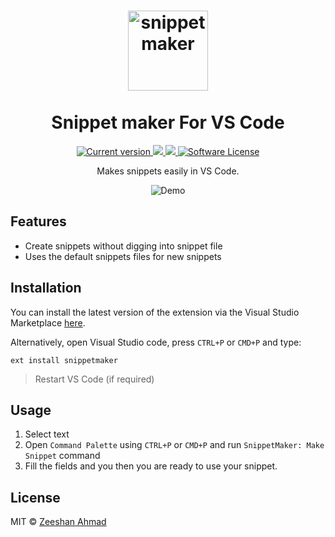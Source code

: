 <h1 align="center">
    <div>
        <img src="https://i.imgur.com/d3eLQ3j.png" width="128" alt="snippetmaker"/>
    </div><br/> Snippet maker For VS Code
</h1>

<p align="center">
    <a href="https://github.com/ziishaned/livereload-vscode/releases">
        <img src="https://img.shields.io/visual-studio-marketplace/v/ziishaned.snippetmaker.svg?style=flat-square" alt="Current version">
    </a>
    <a href="https://twitter.com/home?status=Snippet%20Maker%20extension%20for%20VS%20Codeby%20%40ziishaned%20http%3A//github.com/ziishaned/livereload-vscode">
        <img src="https://img.shields.io/badge/twitter-tweet-blue.svg?style=flat-square"/>
    </a>
    <a href="https://twitter.com/ziishaned">
        <img src="https://img.shields.io/badge/feedback-@ziishaned-blue.svg?style=flat-square" />
    </a>
    <a href="https://github.com/ziishaned/dumper.js">
        <img src="https://img.shields.io/badge/license-MIT-brightgreen.svg?style=flat-square" alt="Software License">
    </a>
</p>

<p align="center">
    Makes snippets easily in VS Code.
</p>

<div align="center">
    <img src="https://media.giphy.com/media/g0so7oPwRbOte4VsQb/giphy.gif" alt="Demo"/>
</div>

## Features

- Create snippets without digging into snippet file
- Uses the default snippets files for new snippets

## Installation

You can install the latest version of the extension via the Visual Studio Marketplace [here](https://marketplace.visualstudio.com/items?itemName=ziishaned.snippetmaker).

Alternatively, open Visual Studio code, press `CTRL+P` or `CMD+P` and type:

```
ext install snippetmaker
```

> Restart VS Code (if required)

## Usage

1. Select text
2. Open `Command Palette` using `CTRL+P` or `CMD+P` and run `SnippetMaker: Make Snippet` command
3. Fill the fields and you then you are ready to use your snippet.

## License

MIT © [Zeeshan Ahmad](https://twitter.com/ziishaned)
